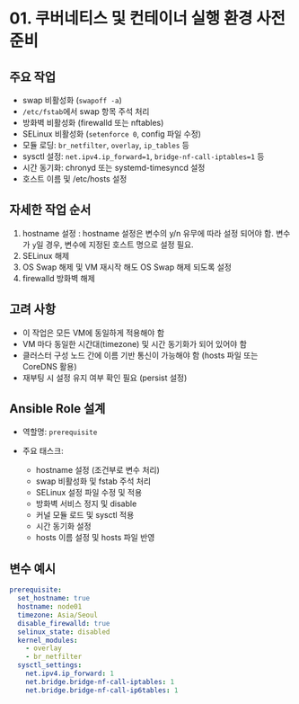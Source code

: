 # 01. 쿠버네티스 및 컨테이너 실행 환경 사전 준비

## 주요 작업

* swap 비활성화 (`swapoff -a`)
* `/etc/fstab`에서 swap 항목 주석 처리
* 방화벽 비활성화 (firewalld 또는 nftables)
* SELinux 비활성화 (`setenforce 0`, config 파일 수정)
* 모듈 로딩: `br_netfilter`, `overlay`, `ip_tables` 등
* sysctl 설정: `net.ipv4.ip_forward=1`, `bridge-nf-call-iptables=1` 등
* 시간 동기화: chronyd 또는 systemd-timesyncd 설정
* 호스트 이름 및 /etc/hosts 설정

## 자세한 작업 순서

1. hostname 설정 : hostname 설정은 변수의 y/n 유무에 따라 설정 되어야 함. 변수가 `y`일 경우, 변수에 지정된 호스트 명으로 설정 필요.
2. SELinux 해제
3. OS Swap 해제 및 VM 재시작 해도 OS Swap 해제 되도록 설정
4. firewalld 방화벽 해제

## 고려 사항
* 이 작업은 모든 VM에 동일하게 적용해야 함
* VM 마다 동일한 시간대(timezone) 및 시간 동기화가 되어 있어야 함
* 클러스터 구성 노드 간에 이름 기반 통신이 가능해야 함 (hosts 파일 또는 CoreDNS 활용)
* 재부팅 시 설정 유지 여부 확인 필요 (persist 설정)

## Ansible Role 설계

* 역할명: `prerequisite`
* 주요 태스크:

  * hostname 설정 (조건부로 변수 처리)
  * swap 비활성화 및 fstab 주석 처리
  * SELinux 설정 파일 수정 및 적용
  * 방화벽 서비스 정지 및 disable
  * 커널 모듈 로드 및 sysctl 적용
  * 시간 동기화 설정
  * hosts 이름 설정 및 hosts 파일 반영

## 변수 예시

```yaml
prerequisite:
  set_hostname: true
  hostname: node01
  timezone: Asia/Seoul
  disable_firewalld: true
  selinux_state: disabled
  kernel_modules:
    - overlay
    - br_netfilter
  sysctl_settings:
    net.ipv4.ip_forward: 1
    net.bridge.bridge-nf-call-iptables: 1
    net.bridge.bridge-nf-call-ip6tables: 1
```
